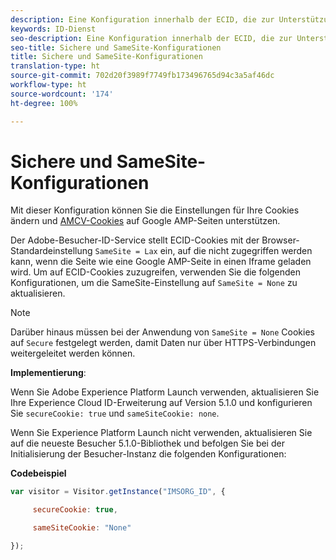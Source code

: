 ```yaml
---
description: Eine Konfiguration innerhalb der ECID, die zur Unterstützung von AMCV-Cookies auf Google AMP-Seiten verwendet werden kann.
keywords: ID-Dienst
seo-description: Eine Konfiguration innerhalb der ECID, die zur Unterstützung von AMCV-Cookies auf Google AMP-Seiten verwendet werden kann.
seo-title: Sichere und SameSite-Konfigurationen
title: Sichere und SameSite-Konfigurationen
translation-type: ht
source-git-commit: 702d20f3989f7749fb173496765d94c3a5af46dc
workflow-type: ht
source-wordcount: '174'
ht-degree: 100%

---
```



# Sichere und SameSite-Konfigurationen

Mit dieser Konfiguration können Sie die Einstellungen für Ihre Cookies ändern und [AMCV-Cookies](../../introduction/cookies.md) auf Google AMP-Seiten unterstützen.

Der Adobe-Besucher-ID-Service stellt ECID-Cookies mit der Browser-Standardeinstellung `SameSite = Lax` ein, auf die nicht zugegriffen werden kann, wenn die Seite wie eine Google AMP-Seite in einen Iframe geladen wird. Um auf ECID-Cookies zuzugreifen, verwenden Sie die folgenden Konfigurationen, um die SameSite-Einstellung auf `SameSite = None` zu aktualisieren.

>[!NOTE]
>
>Darüber hinaus müssen bei der Anwendung von `SameSite = None` Cookies auf `Secure` festgelegt werden, damit Daten nur über HTTPS-Verbindungen weitergeleitet werden können.

**Implementierung**:

Wenn Sie Adobe Experience Platform Launch verwenden, aktualisieren Sie Ihre Experience Cloud ID-Erweiterung auf Version 5.1.0 und konfigurieren Sie `secureCookie: true` und `sameSiteCookie: none`.

Wenn Sie Experience Platform Launch nicht verwenden, aktualisieren Sie auf die neueste Besucher 5.1.0-Bibliothek und befolgen Sie bei der Initialisierung der Besucher-Instanz die folgenden Konfigurationen:

**Codebeispiel**

```js
var visitor = Visitor.getInstance("IMSORG_ID", {

     secureCookie: true,

     sameSiteCookie: "None"

});
```
